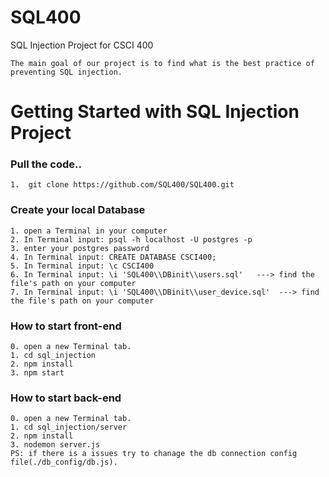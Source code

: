# SQL400
SQL Injection Project for CSCI 400

	The main goal of our project is to find what is the best practice of preventing SQL injection.

# Getting Started with SQL Injection Project

### Pull the code..
	1.  git clone https://github.com/SQL400/SQL400.git

### Create your local Database
	1. open a Terminal in your computer
	2. In Terminal input: psql -h localhost -U postgres -p
	3. enter your postgres password
	4. In Terminal input: CREATE DATABASE CSCI400;
	5. In Terminal input: \c CSCI400
	6. In Terminal input: \i 'SQL400\\DBinit\\users.sql'   ---> find the file's path on your computer 
	7. In Terminal input: \i 'SQL400\\DBinit\\user_device.sql'  ---> find the file's path on your computer 
### How to start front-end
	0. open a new Terminal tab.
    1. cd sql_injection
    2. npm install
    3. npm start
### How to start back-end
	0. open a new Terminal tab.
	1. cd sql_injection/server
	2. npm install
	3. nodemon server.js
	PS: if there is a issues try to chanage the db connection config file(./db_config/db.js). 

